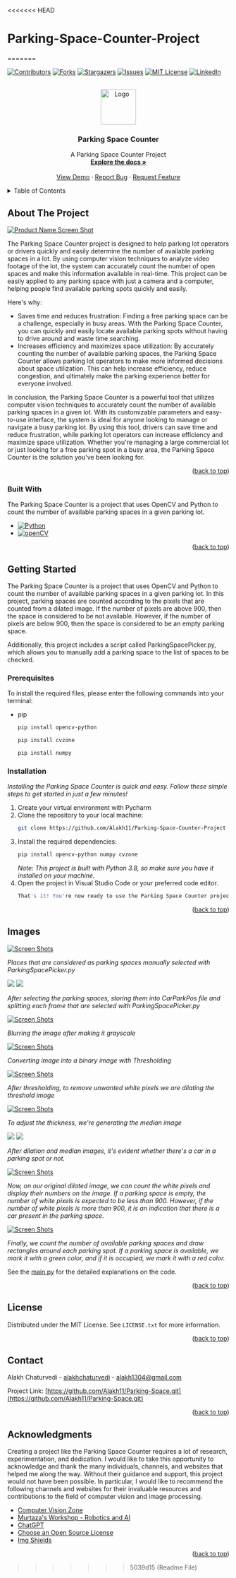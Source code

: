 <<<<<<< HEAD
# Parking-Space-Counter-Project
=======
<a name="readme-top"></a>

[![Contributors][contributors-shield]][contributors-url]
[![Forks][forks-shield]][forks-url]
[![Stargazers][stars-shield]][stars-url]
[![Issues][issues-shield]][issues-url]
[![MIT License][license-shield]][license-url]
[![LinkedIn][linkedin-shield]][linkedin-url]

<!-- PROJECT LOGO -->
<br />
<div align="center">
  <a href="https://github.com/Alakh11/Parking-Space.git">
    <img src="readme-images/logo.png" alt="Logo" width="80" height="80">
  </a>

  <h3 align="center">Parking Space Counter</h3>

  <p align="center">
    A Parking Space Counter Project
    <br />
    <a href="https://github.com/Alakh11/Parking-Space.git"><strong>Explore the docs »</strong></a>
    <br />
    <br />
    <a href="https://github.com/Alakh11/Parking-Space.git">View Demo</a>
    ·
    <a href="https://github.com/Alakh11/Parking-Space.git/issues">Report Bug</a>
    ·
    <a href="https://github.com/Alakh11/Parking-Space.git/issues">Request Feature</a>
  </p>
</div>



<!-- TABLE OF CONTENTS -->
<details>
  <summary>Table of Contents</summary>
  <ol>
    <li>
      <a href="#about-the-project">About The Project</a>
      <ul>
        <li><a href="#built-with">Built With</a></li>
      </ul>
    </li>
    <li>
      <a href="#getting-started">Getting Started</a>
      <ul>
        <li><a href="#prerequisites">Prerequisites</a></li>
        <li><a href="#installation">Installation</a></li>
      </ul>
    </li>
    <!-- <li><a href="#usage">Usage</a></li> -->
    <li><a href="#images">Images</a></li>
    <!-- <li><a href="#contributing">Contributing</a></li> -->
    <li><a href="#license">License</a></li>
    <li><a href="#contact">Contact</a></li>
    <li><a href="#acknowledgments">Acknowledgments</a></li>
  </ol>
</details>



<!-- ABOUT THE PROJECT -->
## About The Project

[![Product Name Screen Shot][product-screenshot]](https://github.com/Alakh11/Parking-Space.git)

The Parking Space Counter project is designed to help parking lot operators or drivers quickly and easily determine the number of available parking spaces in a lot. By using computer vision techniques to analyze video footage of the lot, the system can accurately count the number of open spaces and make this information available in real-time. This project can be easily applied to any parking space with just a camera and a computer, helping people find available parking spots quickly and easily.

Here's why:
* Saves time and reduces frustration: Finding a free parking space can be a challenge, especially in busy areas. With the Parking Space Counter, you can quickly and easily locate available parking spots without having to drive around and waste time searching.
* Increases efficiency and maximizes space utilization: By accurately counting the number of available parking spaces, the Parking Space Counter allows parking lot operators to make more informed decisions about space utilization. This can help increase efficiency, reduce congestion, and ultimately make the parking experience better for everyone involved.

In conclusion, the Parking Space Counter is a powerful tool that utilizes computer vision techniques to accurately count the number of available parking spaces in a given lot. With its customizable parameters and easy-to-use interface, the system is ideal for anyone looking to manage or navigate a busy parking lot. By using this tool, drivers can save time and reduce frustration, while parking lot operators can increase efficiency and maximize space utilization. Whether you're managing a large commercial lot or just looking for a free parking spot in a busy area, the Parking Space Counter is the solution you've been looking for.

<p align="right">(<a href="#readme-top">back to top</a>)</p>



### Built With

The Parking Space Counter is a project that uses OpenCV and Python to count the number of available parking spaces in a given parking lot.

* [![Python][Python]][Python-url]
* [![openCV][openCV]][openCV-url]


<p align="right">(<a href="#readme-top">back to top</a>)</p>



<!-- GETTING STARTED -->
## Getting Started

The Parking Space Counter is a project that uses OpenCV and Python to count the number of available parking spaces in a given parking lot. In this project, parking spaces are counted according to the pixels that are counted from a dilated image. If the number of pixels are above 900, then the space is considered to be not available. However, if the number of pixels are below 900, then the space is considered to be an empty parking space.

Additionally, this project includes a script called ParkingSpacePicker.py, which allows you to manually add a parking space to the list of spaces to be checked.

### Prerequisites

To install the required files, please enter the following commands into your terminal: 
* pip
  ```sh
  pip install opencv-python 
  ```
  ```sh
  pip install cvzone
  ```
  ```sh
  pip install numpy
  ```

### Installation

_Installing the Parking Space Counter is quick and easy. Follow these simple steps to get started in just a few minutes!_

1. Create your virtual environment with Pycharm
2. Clone the repository to your local machine:
   ```sh
   git clone https://github.com/Alakh11/Parking-Space-Counter-Project
   ```
3. Install the required dependencies:
   ```sh
   pip install opencv-python numpy cvzone
   ```
   _Note: This project is built with Python 3.8, so make sure you have it installed on your machine._
4. Open the project in Visual Studio Code or your preferred code editor.
   ```js
   That's it! You're now ready to use the Parking Space Counter project.
   ```

<p align="right">(<a href="#readme-top">back to top</a>)</p>



<!-- USAGE EXAMPLES -->
<!-- ## Usage

Use this space to show useful examples of how a project can be used. Additional screenshots, code examples and demos work well in this space. You may also link to more resources.

_For more examples, please refer to the [Documentation](https://example.com)_

<p align="right">(<a href="#readme-top">back to top</a>)</p> -->



<!-- Images -->
## Images

[![Screen Shots][parking-spaces-to-be-checked]](https://github.com/Alakh11/Parking-Space.git)

_Places that are considered as parking spaces manually selected with ParkingSpacePicker.py_


<tr>
    <td>
      <img src="readme-images/single-parking-frame.png"></img>
    </td>
    <td>
      <img src="readme-images/single-parking-frame-without-rectangle.png"></img>
    </td>
    
</tr>

_After selecting the parking spaces, storing them into CarParkPos file and splitting each frame that are selected with ParkingSpacePicker.py_

[![Screen Shots][blurred-img]](https://github.com/Alakh11/Parking-Space.git)

_Blurring the image after making it grayscale_

[![Screen Shots][threshold-img]](https://github.com/Alakh11/Parking-Space.git)

_Converting image into a binary image with Thresholding_

[![Screen Shots][dilated-img]](https://github.com/Alakh11/Parking-Space.git)

_After thresholding, to remove unwanted white pixels we are dilating the threshold image_

[![Screen Shots][median-img]](https://github.com/Alakh11/Parking-Space.git)

_To adjust the thickness, we're generating the median image_

<tr>
    <td>
      <img src="readme-images/single-frame-after-dilation-empty-space.png">
      </img>
    </td>
    <td>
      <img src=" readme-images/single-frame-after-dilation-car-parked.png">
      </img>
    </td>
</tr>

_After dilation and median images, it's evident whether there's a car in a parking spot or not._

[![Screen Shots][spaces-with-counters]](https://github.com/Alakh11/Parking-Space.git)

_Now, on our original dilated image, we can count the white pixels and display their numbers on the image. If a parking space is empty, the number of white pixels is expected to be less than 900. However, if the number of white pixels is more than 900, it is an indication that there is a car present in the parking space._

[![Screen Shots][product-screenshot]](https://github.com/Alakh11/Parking-Space.git)

_Finally, we count the number of available parking spaces and draw rectangles around each parking spot. If a parking space is available, we mark it with a green color, and if it is occupied, we mark it with a red color._

See the [main.py](https://github.com/Alakh11/Parking-Space.git/blob/master/main.py) for the detailed explanations on the code.

<p align="right">(<a href="#readme-top">back to top</a>)</p>



<!-- CONTRIBUTING -->
<!-- ## Contributing

Contributions are what make the open source community such an amazing place to learn, inspire, and create. Any contributions you make are **greatly appreciated**.

If you have a suggestion that would make this better, please fork the repo and create a pull request. You can also simply open an issue with the tag "enhancement".
Don't forget to give the project a star! Thanks again!

1. Fork the Project
2. Create your Feature Branch (`git checkout -b feature/AmazingFeature`)
3. Commit your Changes (`git commit -m 'Add some AmazingFeature'`)
4. Push to the Branch (`git push origin feature/AmazingFeature`)
5. Open a Pull Request

<p align="right">(<a href="#readme-top">back to top</a>)</p> -->



<!-- LICENSE -->
## License

Distributed under the MIT License. See `LICENSE.txt` for more information.

<p align="right">(<a href="#readme-top">back to top</a>)</p>



<!-- CONTACT -->
## Contact

Alakh Chaturvedi - [alakhchaturvedi](https://www.linkedin.com/in/alakhchaturvedi/) - alakh1304@gmail.com

Project Link: [https://github.com/Alakh11/Parking-Space.git](https://github.com/Alakh11/Parking-Space.git)

<p align="right">(<a href="#readme-top">back to top</a>)</p>



<!-- ACKNOWLEDGMENTS -->
## Acknowledgments

Creating a project like the Parking Space Counter requires a lot of research, experimentation, and dedication. I would like to take this opportunity to acknowledge and thank the many individuals, channels, and websites that helped me along the way. Without their guidance and support, this project would not have been possible. In particular, I would like to recommend the following channels and websites for their invaluable resources and contributions to the field of computer vision and image processing.

* [Computer Vision Zone](https://www.computervision.zone/)
* [Murtaza's Workshop - Robotics and AI](https://www.youtube.com/@murtazasworkshop)
* [ChatGPT](https://chat.openai.com/chat)
* [Choose an Open Source License](https://choosealicense.com)
* [Img Shields](https://shields.io)


<p align="right">(<a href="#readme-top">back to top</a>)</p>

[contributors-shield]: https://img.shields.io/github/contributors/Alakh11/Parking-Space-Counter-Project.svg?style=for-the-badge
[contributors-url]: https://github.com/Alakh11/Parking-Space.git/graphs/contributors
[forks-shield]: https://img.shields.io/github/forks/Alakh11/Parking-Space-Counter-Project.svg?style=for-the-badge
[forks-url]: https://github.com/Alakh11/Parking-Space.git/network/members
[stars-shield]: https://img.shields.io/github/stars/Alakh11/Parking-Space-Counter-Project.svg?style=for-the-badge
[stars-url]: https://github.com/Alakh11/Parking-Space.git/stargazers
[issues-shield]: https://img.shields.io/github/issues/Alakh11/Parking-Space-Counter-Project.svg?style=for-the-badge
[issues-url]: https://github.com/Alakh11/Parking-Space.git/issues
[license-shield]: https://img.shields.io/github/license/Alakh11/Parking-Space-Counter-Project.svg?style=for-the-badge
[license-url]: https://github.com/Alakh11/Parking-Space.git/blob/master/LICENSE.txt
[linkedin-shield]: https://img.shields.io/badge/-LinkedIn-black.svg?style=for-the-badge&logo=linkedin&colorB=555
[linkedin-url]: https://www.linkedin.com/in/alakhchaturvedi/
[Python]: https://img.shields.io/badge/python-000000?style=for-the-badge&logo=python&
[Python-url]: https://www.python.org/
[openCV]: https://img.shields.io/badge/opencv-%23white.svg?style=for-the-badge&logo=opencv&logoColor=white
[openCV-url]: https://opencv.org/
[product-screenshot]: readme-images/after-counter.png
[single-parking-frame]: readme-images/single-parking-frame.png
[single-no-rectangle]: readme-images/single-parking-frame-without-rectangle.png
[blurred-img]: readme-images/Blurred-image.png
[threshold-img]: readme-images/Threshold-image.png
[dilated-img]: readme-images/Dilated-thicker-image.png
[median-img]: readme-images/Median-image.png
[single-dilated-parked]: readme-images/single-frame-after-dilation-car-parked.png
[single-dilated-empty]: readme-images/single-frame-after-dilation-empty-space.png
[spaces-with-counters]: readme-images/Spaces-with-counted-pixels.png
[parking-spaces-to-be-checked]: readme-images/parking-spaces-to-be-checked.png
>>>>>>> 5039d15 (Readme File)
